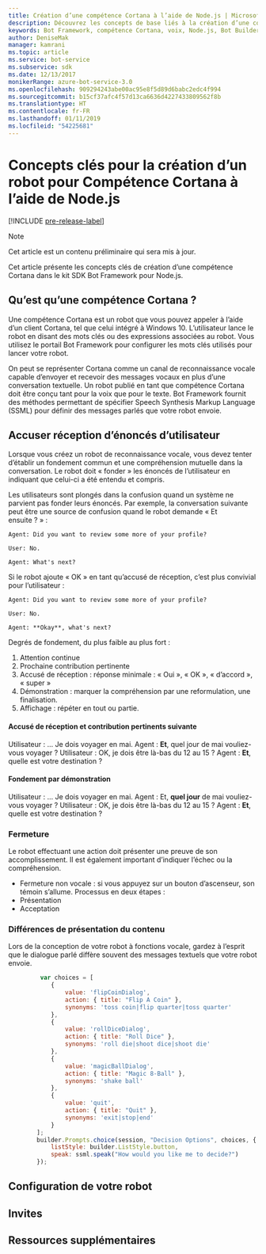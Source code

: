```yaml
---
title: Création d’une compétence Cortana à l’aide de Node.js | Microsoft Docs
description: Découvrez les concepts de base liés à la création d’une compétence Cortana dans le kit SDK Bot Framework pour Node.js.
keywords: Bot Framework, compétence Cortana, voix, Node.js, Bot Builder, Kit de développement logiciel (SDK), concepts clés, concepts fodamentaux
author: DeniseMak
manager: kamrani
ms.topic: article
ms.service: bot-service
ms.subservice: sdk
ms.date: 12/13/2017
monikerRange: azure-bot-service-3.0
ms.openlocfilehash: 909294243abe00ac95e8f5d89d6babc2edc4f994
ms.sourcegitcommit: b15cf37afc4f57d13ca6636d4227433809562f8b
ms.translationtype: HT
ms.contentlocale: fr-FR
ms.lasthandoff: 01/11/2019
ms.locfileid: "54225681"
---
```

# <a name="key-concepts-for-building-a-bot-for-cortana-skills-using-nodejs"></a>Concepts clés pour la création d’un robot pour Compétence Cortana à l’aide de Node.js
 
[!INCLUDE [pre-release-label](../includes/pre-release-label-v3.md)]

> [!NOTE]
> Cet article est un contenu préliminaire qui sera mis à jour.

Cet article présente les concepts clés de création d’une compétence Cortana dans le kit SDK Bot Framework pour Node.js. 

## <a name="what-is-a-cortana-skill"></a>Qu’est qu’une compétence Cortana ?
Une compétence Cortana est un robot que vous pouvez appeler à l’aide d’un client Cortana, tel que celui intégré à Windows 10. L’utilisateur lance le robot en disant des mots clés ou des expressions associées au robot. Vous utilisez le portail Bot Framework pour configurer les mots clés utilisés pour lancer votre robot. 

On peut se représenter Cortana comme un canal de reconnaissance vocale capable d’envoyer et recevoir des messages vocaux en plus d’une conversation textuelle. Un robot publié en tant que compétence Cortana doit être conçu tant pour la voix que pour le texte. Bot Framework fournit des méthodes permettant de spécifier Speech Synthesis Markup Language (SSML) pour définir des messages parlés que votre robot envoie.

## <a name="acknowledge-user-utterances"></a>Accuser réception d’énoncés d’utilisateur 

<!-- Establishing conversational understanding -->
<!-- Placeholder: In this section, describe how you have to write your speech to sound natural -->


Lorsque vous créez un robot de reconnaissance vocale, vous devez tenter d’établir un fondement commun et une compréhension mutuelle dans la conversation. Le robot doit « fonder » les énoncés de l’utilisateur en indiquant que celui-ci a été entendu et compris.

Les utilisateurs sont plongés dans la confusion quand un système ne parvient pas fonder leurs énoncés. Par exemple, la conversation suivante peut être une source de confusion quand le robot demande « Et ensuite ? » :

```
Agent: Did you want to review some more of your profile?

User: No.

Agent: What's next?
```

Si le robot ajoute « OK » en tant qu’accusé de réception, c’est plus convivial pour l’utilisateur :

```
Agent: Did you want to review some more of your profile?

User: No.

Agent: **Okay**, what's next?
```


Degrés de fondement, du plus faible au plus fort :
1. Attention continue
2. Prochaine contribution pertinente
3. Accusé de réception : réponse minimale : « Oui », « OK », « d’accord », « super »
4. Démonstration : marquer la compréhension par une reformulation, une finalisation.
5. Affichage : répéter en tout ou partie.

#### <a name="acknowledgement-and-next-relevant-contribution"></a>Accusé de réception et contribution pertinents suivante
Utilisateur : ... Je dois voyager en mai.
Agent : **Et**, quel jour de mai vouliez-vous voyager ?
Utilisateur : OK, je dois être là-bas du 12 au 15 ?
Agent : **Et**, quelle est votre destination ?

#### <a name="grounding-by-demonstration"></a>Fondement par démonstration
Utilisateur : ... Je dois voyager en mai.
Agent : Et, **quel jour** de mai vouliez-vous voyager ?
Utilisateur : OK, je dois être là-bas du 12 au 15 ?
Agent : **Et**, quelle est votre destination ?


### <a name="closure"></a>Fermeture

Le robot effectuant une action doit présenter une preuve de son accomplissement.
Il est également important d’indiquer l’échec ou la compréhension. 
* Fermeture non vocale : si vous appuyez sur un bouton d’ascenseur, son témoin s’allume.
Processus en deux étapes :
* Présentation 
* Acceptation


### <a name="differences-in-content-presentation"></a>Différences de présentation du contenu
Lors de la conception de votre robot à fonctions vocale, gardez à l’esprit que le dialogue parlé diffère souvent des messages textuels que votre robot envoie.
<!-- If there are differences in what the bot will say, in the text vs the speak fields of a prompt or in a waterfall, for example, discuss them here.

## Speech

You bot uses the **session.say** method to speak to the user. The speak method has three overloads:
* If you pass only one parameter to **session.say**, it can be a text parameter.
* If you pass two parameters to **session.say**, it can take text and SSML.
* If you pass three parameters, the third parameter takes an options structure that specifies all the options you can pass to build an **IMessage** object.

```javascript
var bot = new builder.UniversalBot(connector, function (session) {
    session.say("Hello... I'm a decision making bot.'.", 
        ssml.speak("Hello. I can help you answer all of life's tough questions."));
    session.replaceDialog('rootMenu');
});

```
## Speech in messages

The **IMessage** object provides a **speak** property for SSML. It can be used to play a .wav file.

The **inputHint** property helps indicate to Cortana whether your bot is expecting input. If you're using a built-in prompt, this value is automatically set to the default of **expectingInput**.

The **inputHint** property can take the following values: 
* **expectingInput**: Indicates that the bot is actively expecting a response from the user. Cortana listens for the user to speak into the microphone.
* **acceptingInput**: Indicates that the bot is passively ready for input but is not waiting on a response. Cortana accepts input from the user if the user holds down the microphone button.
* **ignoringInput**: Cortana is ignoring input. Your bot may send this hint if it is actively processing a request and will ignore input from users until the request is complete.

Prompts can take a `speak:` or `retrySpeak` option.

```javascript
        builder.Prompts.choice(session, "Decision Options", choices, {
            listStyle: builder.ListStyle.button,
            speak: ssml.speak("How would you like me to decide?")
        });
```

Prompts.number has *ordinal support*, meaning that you can say "the last", "the first", "the next-to-last" to choose an item in a list.




## Using synonyms

<!-- Axl Rose example -->     
```javascript   
         var choices = [
            { 
                value: 'flipCoinDialog',
                action: { title: "Flip A Coin" },
                synonyms: 'toss coin|flip quarter|toss quarter'
            },
            {
                value: 'rollDiceDialog',
                action: { title: "Roll Dice" },
                synonyms: 'roll die|shoot dice|shoot die'
            },
            {
                value: 'magicBallDialog',
                action: { title: "Magic 8-Ball" },
                synonyms: 'shake ball'
            },
            {
                value: 'quit',
                action: { title: "Quit" },
                synonyms: 'exit|stop|end'
            }
        ];
        builder.Prompts.choice(session, "Decision Options", choices, {
            listStyle: builder.ListStyle.button,
            speak: ssml.speak("How would you like me to decide?")
        });
```


## <a name="configuring-your-bot"></a>Configuration de votre robot

## <a name="prompts"></a>Invites


## <a name="additional-resources"></a>Ressources supplémentaires

[CortanaGetstarted]: /cortana/getstarted
[SSMLRef]: https://msdn.microsoft.com/en-us/library/hh378377(v=office.14).aspx
